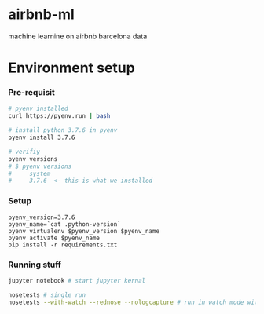 # airbnb-ml

machine learnine on airbnb barcelona data

# Environment setup

### Pre-requisit

```bash
# pyenv installed
curl https://pyenv.run | bash

# install python 3.7.6 in pyenv
pyenv install 3.7.6

# verifiy
pyenv versions
# $ pyenv versions
#     system
#     3.7.6  <- this is what we installed
```

### Setup

```
pyenv_version=3.7.6
pyenv_name=`cat .python-version`
pyenv virtualenv $pyenv_version $pyenv_name
pyenv activate $pyenv_name
pip install -r requirements.txt
```

### Running stuff

```bash
jupyter notebook # start jupyter kernal

nosetests # single run
nosetests --with-watch --rednose --nologcapture # run in watch mode with color
```
